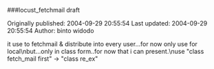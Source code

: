 ###locust_fetchmail draft

Originally published: 2004-09-29 20:55:54
Last updated: 2004-09-29 20:55:54
Author: binto widodo

it use to fetchmail & distribute into every user...for now only use for local\nbut...only in class form..for now that i can present.\nuse "class fetch_mail first" -> "class re_ex"